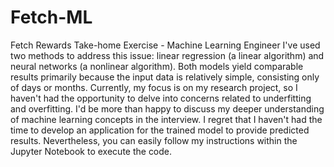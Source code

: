 # Fetch-ML
Fetch Rewards Take-home Exercise - Machine Learning Engineer
  I've used two methods to address this issue: linear regression (a linear algorithm) and neural networks (a nonlinear algorithm). Both models yield comparable results primarily because the input data is relatively simple, consisting only of days or months. Currently, my focus is on my research project, so I haven't had the opportunity to delve into concerns related to underfitting and overfitting. I'd be more than happy to discuss my deeper understanding of machine learning concepts in the interview. I regret that I haven't had the time to develop an application for the trained model to provide predicted results. Nevertheless, you can easily follow my instructions within the Jupyter Notebook to execute the code.

